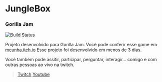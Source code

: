 # JungleBox
### Gorilla Jam

[![Build Status](https://travis-ci.org/joemccann/dillinger.svg?branch=master)](https://travis-ci.org/joemccann/dillinger)

Projeto desenvolvido para Gorilla Jam.
Você pode conferir esse game em [mcunha.itch.io](https://mcunha.itch.io/junglebox "itch Marcial Lincoln")
Esse projeto foi desenvolvido em menos de 3 dias.

Você também pode assitir, participar, perguntar, interagir... comigo e com outras pessoas ao vivo na twitch.

> [Twitch](https://www.twitch.tv/marcial_lincoln "Twitch Marcial Lincoln")
> [Youtube](https://www.youtube.com/c/Marcial_Lincoln "Youtube Marcial Lincoln")

